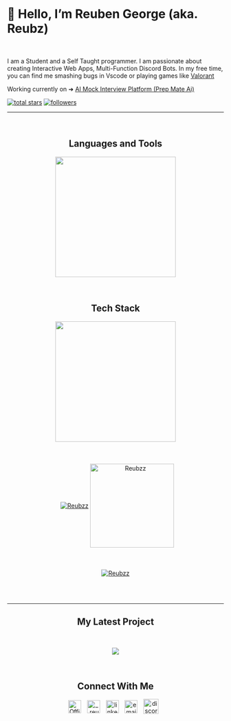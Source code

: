 <!-- 
  Document is Divided into 
    - Title
    - Intro
    - Stars
    - Follow 
    - Languages
    - Tech Stack
    - Stats
    - Top Languages
    - Contribution Streak
    - Latest Project
    - Contact Me


-->

<!-- Title -->
<h1>👋 Hello, I’m Reuben George (aka. Reubz) </h1>
<br />

<!-- Intro -->
<p align="left">I am a Student and a Self Taught programmer. I am passionate about creating Interactive Web Apps, Multi-Function Discord Bots. In my free time, you can find me smashing bugs in Vscode or playing games like <a href="https://playvalorant.com/">Valorant</a></p>
<p>Working currently on ➜ <a href="https://github.com/Reubzz/Prep-Mate-AI">AI Mock Interview Platform (Prep Mate Ai)</a></p>

<p align="left"> 
  
<!--  Stars  -->
  <a href="https://github.com/Reubzz?tab=repositories&sort=stargazers#gh-dark-mode-only">
    <img alt="total stars" title="Total stars on GitHub" src="https://custom-icon-badges.demolab.com/github/stars/Reubzz?color=655489&style=for-the-badge&labelColor=c691e9&logo=star"/></a>
    
<!--  Follow Me  -->
  <a href="https://github.com/Reubzz?tab=followers#gh-dark-mode-only">
    <img alt="followers" title="Follow me on Github" src="https://custom-icon-badges.demolab.com/github/followers/Reubzz?color=dacc84&labelColor=f9e692&style=for-the-badge&logo=person-add&label=Follow&logoColor=white"/></a>
</p>

---

<br />
<!-- Languages -->
<h2 align="center">Languages and Tools</h2> 
<p align="center">
<img width="280px"  src="https://skillicons.dev/icons?i=html,css,js,cpp,c,java,python,sass&perline=4"  />
</p>
<br />
<!-- Tech Stack -->
<h2 align="center">Tech Stack</h2> 
<p align="center">
<img width="280px"  src="https://skillicons.dev/icons?i=nodejs,mongodb,express,jquery,react,mysql,nextjs,tailwind,spring,bootstrap,azure,aws&perline=6"  />
</p>
<br />
<!-- Stats -->
<p align="center" style="margin: 20px">
    &nbsp;
    <a href="https://github.com/Reubzz" target="_blank"><img align="center" src="https://github-readme-stats.vercel.app/api?username=Reubzz&count_private=true&show_icons=true&theme=github_dark_dimmed" alt="Reubzz" /></a>
<!--  Most used languages  -->
    <a href="https://github.com/Reubzz" target="_blank"><img align="center" height="195" src="https://github-readme-stats.vercel.app/api/top-langs/?username=Reubzz&langs_count=6&show_icon=true&layout=compact&theme=github_dark_dimmed" alt="Reubzz" /></a> 

</p> 
<br>

<!-- Contribution Streak -->
<p align="center">
    <a href="https://github.com/Reubzz" target="_blank"><img align="center" src="https://streak-stats.demolab.com?user=Reubzz&theme=panda&sideNums=539BF5&fire=539BF5&ring=539BF5&currStreakLabel=539BF5&sideLabels=539BF5&currStreakNum=539BF5&dates=ADBAC7&background=24292F&border=24292F&stroke=373E47" alt="Reubzz"/></a>
</p>
<br/>
<br />

---
<!-- Latest Projects -->

<h2 align="center">My Latest Project</h2> 
<br />
<p align="center" >
    <a href="https://github.com/Reubzz/personal-website" target="_blank"><img align="center" src="https://github-readme-stats.vercel.app/api/pin/?username=Reubzz&repo=personal-website&theme=github_dark_dimmed&show_owner=true"/></a>
</p>
<br />

<!-- Contact -->
<h2 align="center">Connect With Me</h2> 
<p align="center">
    <a href="https://twitter.com/Official_Reubz" target="_blank"><img align="center" width="30px" style="padding-right:10px;" src="https://raw.githubusercontent.com/rahuldkjain/github-profile-readme-generator/master/src/images/icons/Social/twitter.svg" alt="Official_Reubz" /></a>
    <a href="https://instagram.com/_.reubz._" target="_blank"><img align="center" width="30px" style="padding-right:10px" src="https://raw.githubusercontent.com/rahuldkjain/github-profile-readme-generator/master/src/images/icons/Social/instagram.svg" alt="_.reubz._" /></a>
    <a href="https://www.linkedin.com/in/reubenjgeorge/" target="_blank"><img align="center" alt="linkedin" width="30px" style="padding-right: 10px;" src="https://cdn.jsdelivr.net/gh/devicons/devicon/icons/linkedin/linkedin-original.svg" /></a>
    <a href="mailto:contact@reubz.io" target="_blank"><img align="center" alt="email" width="30px" style="padding-right: 10px;" src="https://raw.githubusercontent.com/simple-icons/simple-icons/develop/icons/maildotru.svg" /></a>
    <a href="https://discord.com/invite/nmKqbgtEWb" target="_blank"><img align="center" alt="discord" width="35px" style="padding-right: 10px;" src="https://raw.githubusercontent.com/rahuldkjain/github-profile-readme-generator/master/src/images/icons/Social/discord.svg" /></a>
</p>
      
